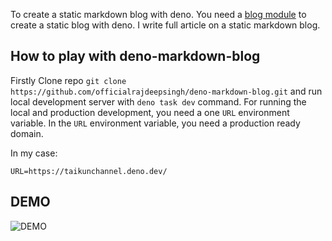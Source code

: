 To create a static markdown blog with deno. You need a [blog module](https://deno.land/x/blog) to create a static blog with deno. I write full article on a static markdown blog.


## How to play with deno-markdown-blog 
Firstly Clone repo `git clone https://github.com/officialrajdeepsingh/deno-markdown-blog.git` and run local development server with `deno task dev` command. For running the local and production development, you need a one `URL` environment variable. In the `URL` environment variable, you need a production ready domain. 

In my case:
```
URL=https://taikunchannel.deno.dev/
``` 

## DEMO 
![DEMO](./assets//logos/denoblog.png)
